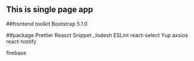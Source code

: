 ## This is single page app

##frontend toolkit
Bootstrap 5.1.0

##package
Prettier
Reasct Snippet
\_lodesh
ESLint
react-select
Yup
axsios
react-tostify


firebase


